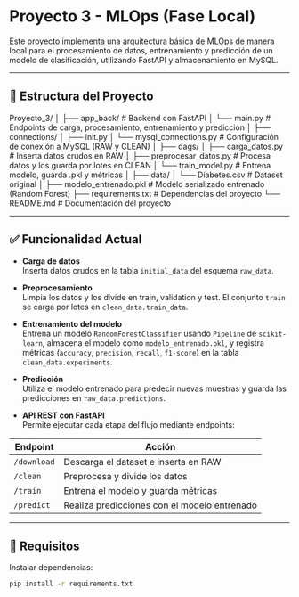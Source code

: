 # Proyecto 3 - MLOps (Fase Local)

Este proyecto implementa una arquitectura básica de MLOps de manera local para el procesamiento de datos, entrenamiento y predicción de un modelo de clasificación, utilizando FastAPI y almacenamiento en MySQL.

---

## 📁 Estructura del Proyecto

Proyecto_3/
│
├── app_back/ # Backend con FastAPI
│ └── main.py # Endpoints de carga, procesamiento, entrenamiento y predicción
│
├── connections/
│ ├── init.py
│ └── mysql_connections.py # Configuración de conexión a MySQL (RAW y CLEAN)
│
├── dags/
│ ├── carga_datos.py # Inserta datos crudos en RAW
│ ├── preprocesar_datos.py # Procesa datos y los guarda por lotes en CLEAN
│ └── train_model.py # Entrena modelo, guarda .pkl y métricas
│
├── data/
│ └── Diabetes.csv # Dataset original
│
├── modelo_entrenado.pkl # Modelo serializado entrenado (Random Forest)
├── requirements.txt # Dependencias del proyecto
└── README.md # Documentación del proyecto


---

## ✅ Funcionalidad Actual

- **Carga de datos**  
  Inserta datos crudos en la tabla `initial_data` del esquema `raw_data`.

- **Preprocesamiento**  
  Limpia los datos y los divide en train, validation y test. El conjunto `train` se carga por lotes en `clean_data.train_data`.

- **Entrenamiento del modelo**  
  Entrena un modelo `RandomForestClassifier` usando `Pipeline` de `scikit-learn`, almacena el modelo como `modelo_entrenado.pkl`, y registra métricas (`accuracy`, `precision`, `recall`, `f1-score`) en la tabla `clean_data.experiments`.

- **Predicción**  
  Utiliza el modelo entrenado para predecir nuevas muestras y guarda las predicciones en `raw_data.predictions`.

- **API REST con FastAPI**  
  Permite ejecutar cada etapa del flujo mediante endpoints:

| Endpoint        | Acción                                      |
|----------------|---------------------------------------------|
| `/download`     | Descarga el dataset e inserta en RAW       |
| `/clean`        | Preprocesa y divide los datos               |
| `/train`        | Entrena el modelo y guarda métricas         |
| `/predict`      | Realiza predicciones con el modelo entrenado |

---

## 🧰 Requisitos

Instalar dependencias:

```bash
pip install -r requirements.txt

